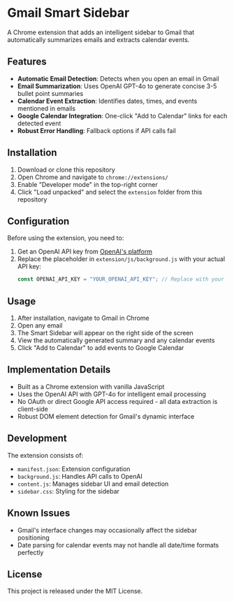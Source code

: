 # Gmail Smart Sidebar

A Chrome extension that adds an intelligent sidebar to Gmail that automatically summarizes emails and extracts calendar events.

## Features

- **Automatic Email Detection**: Detects when you open an email in Gmail
- **Email Summarization**: Uses OpenAI GPT-4o to generate concise 3-5 bullet point summaries
- **Calendar Event Extraction**: Identifies dates, times, and events mentioned in emails
- **Google Calendar Integration**: One-click "Add to Calendar" links for each detected event
- **Robust Error Handling**: Fallback options if API calls fail

## Installation

1. Download or clone this repository
2. Open Chrome and navigate to `chrome://extensions/`
3. Enable "Developer mode" in the top-right corner
4. Click "Load unpacked" and select the `extension` folder from this repository

## Configuration

Before using the extension, you need to:

1. Get an OpenAI API key from [OpenAI's platform](https://platform.openai.com/api-keys)
2. Replace the placeholder in `extension/js/background.js` with your actual API key:
   ```js
   const OPENAI_API_KEY = "YOUR_OPENAI_API_KEY"; // Replace with your actual API key
   ```

## Usage

1. After installation, navigate to Gmail in Chrome
2. Open any email
3. The Smart Sidebar will appear on the right side of the screen
4. View the automatically generated summary and any calendar events
5. Click "Add to Calendar" to add events to Google Calendar

## Implementation Details

- Built as a Chrome extension with vanilla JavaScript
- Uses the OpenAI API with GPT-4o for intelligent email processing
- No OAuth or direct Google API access required - all data extraction is client-side
- Robust DOM element detection for Gmail's dynamic interface

## Development

The extension consists of:

- `manifest.json`: Extension configuration
- `background.js`: Handles API calls to OpenAI
- `content.js`: Manages sidebar UI and email detection
- `sidebar.css`: Styling for the sidebar

## Known Issues

- Gmail's interface changes may occasionally affect the sidebar positioning
- Date parsing for calendar events may not handle all date/time formats perfectly

## License

This project is released under the MIT License. 